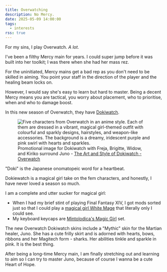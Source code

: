 ```yaml
---
title: Overwatching
description: No Mercy.
date: 2025-05-09 14:00:00
tags:
  - interests
rss: true
---
```


For my sins, I play Overwatch. <em>A lot</em>.

I've been a filthy Mercy main for years. I could super jump before it was built into her toolkit; I was there when she had her mass rez.

For the uninitiated, Mercy mains get a bad rep as you don't need to be skilled in aiming. You point your staff in the direction of the player and the healing beam locks on.

However, I would say she's easy to learn but hard to master. Being a decent Mercy means you are tactical, you worry about placement, who to prioritise, when and who to damage boost.

In this new season of Overwatch, they have [Dokiwatch](https://overwatch.blizzard.com/en-us/news/24198671/the-art-and-style-of-dokiwatch/).

<figure class="card mb-1">
    <img src="/images/blog/2025/may/dokiwatch.webp" alt="Five characters from Overwatch in an anime style. Each of them are dressed in a vibrant, magical girl-themed outfit with  colourful and sparkly designs, hairstyles, and weapon-like accessories. The background is a dreamy, iridescent purple and pink swirl with hearts and sparkles.">
  <figcaption class="card__content">
   Promotional image for Dokiwatch with Freja, Brigitte, Widow, and Kiriko surround Juno - <a href="https://overwatch.blizzard.com/en-us/news/24198671/the-art-and-style-of-dokiwatch/">The Art and Style of Dokiwatch - Overwatch</a>
  </figcaption>
</figure>

"Doki" is the Japanese onomatopeic word for a heartbeat.

Dokiewatch is a magical girl take on the fem characters, and honestly, I have never loved a season so much.

I am a complete and utter sucker for magical girl:
- When I had my brief stint of playing Final Fantasy XIV, I got mods sorted just so that I could play a [magical girl White Mage](https://www.youtube.com/watch?v=zmjw-4ZCPd4) that literally only I could see.
- My keyboard keycaps are [Mintolodica's Magic Girl](https://mintlodica.com/products/dsa-magic-girl-keycaps) set.

The new Overwatch Dokiwatch skins include a "Mythic" skin for the Martian healer, Juno. She has a cute frilly skirt and is adorned with hearts, bows, ribbons and her Magitech form - sharks. Her abilities tinkle and sparkle in pink. It is the best thing.

After being a long-time Mercy main, I am finally stretching out and learning to aim so I can try to master Juno, because of course I wanna be a cute Heart of Hope.
